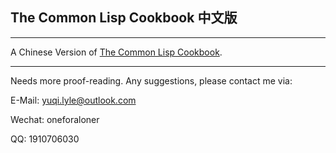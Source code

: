 ## The Common Lisp Cookbook 中文版

---

A Chinese Version of [The Common Lisp Cookbook](https://lispcookbook.github.io/cl-cookbook/).

---

Needs more proof-reading. Any suggestions, please contact me via:

E-Mail: yuqi.lyle@outlook.com

Wechat: oneforaloner

QQ: 1910706030
